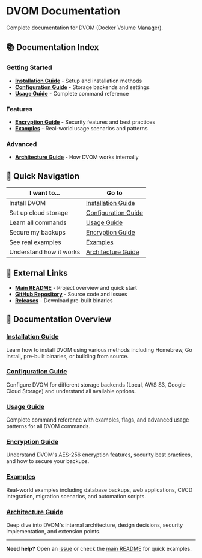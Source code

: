 # DVOM Documentation

Complete documentation for DVOM (Docker Volume Manager).

## 📚 Documentation Index

### Getting Started
- **[Installation Guide](installation.md)** - Setup and installation methods
- **[Configuration Guide](configuration.md)** - Storage backends and settings
- **[Usage Guide](usage.md)** - Complete command reference

### Features
- **[Encryption Guide](encryption.md)** - Security features and best practices
- **[Examples](examples.md)** - Real-world usage scenarios and patterns

### Advanced
- **[Architecture Guide](architecture.md)** - How DVOM works internally

## 🚀 Quick Navigation

| I want to... | Go to |
|-------------|--------|
| Install DVOM | [Installation Guide](installation.md) |
| Set up cloud storage | [Configuration Guide](configuration.md) |
| Learn all commands | [Usage Guide](usage.md) |
| Secure my backups | [Encryption Guide](encryption.md) |
| See real examples | [Examples](examples.md) |
| Understand how it works | [Architecture Guide](architecture.md) |

## 🔗 External Links

- **[Main README](../README.md)** - Project overview and quick start
- **[GitHub Repository](https://github.com/ypeckstadt/dvom)** - Source code and issues
- **[Releases](https://github.com/ypeckstadt/dvom/releases)** - Download pre-built binaries

## 📖 Documentation Overview

### [Installation Guide](installation.md)
Learn how to install DVOM using various methods including Homebrew, Go install, pre-built binaries, or building from source.

### [Configuration Guide](configuration.md)
Configure DVOM for different storage backends (Local, AWS S3, Google Cloud Storage) and understand all available options.

### [Usage Guide](usage.md)
Complete command reference with examples, flags, and advanced usage patterns for all DVOM commands.

### [Encryption Guide](encryption.md)
Understand DVOM's AES-256 encryption features, security best practices, and how to secure your backups.

### [Examples](examples.md)
Real-world examples including database backups, web applications, CI/CD integration, migration scenarios, and automation scripts.

### [Architecture Guide](architecture.md)
Deep dive into DVOM's internal architecture, design decisions, security implementation, and extension points.

---

**Need help?** Open an [issue](https://github.com/ypeckstadt/dvom/issues) or check the [main README](../README.md) for quick examples.